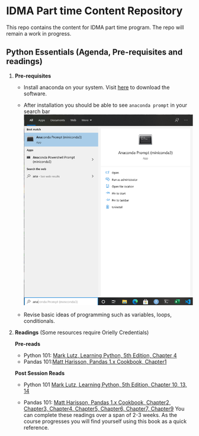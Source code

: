 # IDMA Part time Content Repository

This repo contains the content for IDMA part time program. The repo will remain a work in progress.

## Python Essentials (Agenda, Pre-requisites and readings) 

1. **Pre-requisites**

   - Install anaconda on your system. Visit [here](https://www.anaconda.com/products/individual) to download the software.

   - After installation you should be able to see `anaconda prompt` in your search bar ![](.assets/../assets/images/anaconda.png)

   - Revise basic ideas of programming such as variables, loops, conditionals.


2. **Readings** (Some resources require Orielly Credentials)

    **Pre-reads**

   - Python 101: [Mark Lutz, Learning Python, 5th Edition, Chapter 4](https://learning.oreilly.com/library/view/learning-python-5th/9781449355722/ch04.html#introducing_python_object_types)
   - Pandas 101:[Matt Harisson, Pandas 1.x Cookbook, Chapter1](https://learning.oreilly.com/library/view/pandas-1x-cookbook/9781839213106/Text/Chapter_1.xhtml#_idParaDest-11)

    **Post Session Reads**
    - Python 101 [Mark Lutz, Learning Python, 5th Edition, Chapter 10, 13, 14](https://learning.oreilly.com/library/view/learning-python-5th/9781449355722/)

    - Pandas 101: [Matt Harisson, Pandas 1.x Cookbook, Chapter2, Chapter3, Chapter4, Chapter5, Chapter6, Chapter7, Chapter9](https://learning.oreilly.com/library/view/pandas-1x-cookbook/9781839213106/) You can complete these readings over a span of 2-3 weeks. As the course progresses you will find yourself using this book as a quick reference.

